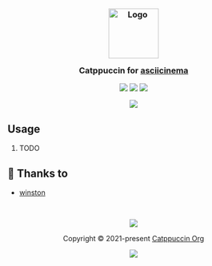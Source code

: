 <h3 align="center">
	<img src="https://raw.githubusercontent.com/catppuccin/catppuccin/main/assets/logos/exports/1544x1544_circle.png" width="100" alt="Logo"/><br/>
	<img src="https://raw.githubusercontent.com/catppuccin/catppuccin/main/assets/misc/transparent.png" height="30" width="0px"/>
	Catppuccin for <a href="https://github.com/asciinema/asciinema">asciicinema</a>
	<img src="https://raw.githubusercontent.com/catppuccin/catppuccin/main/assets/misc/transparent.png" height="30" width="0px"/>
</h3>

<p align="center">
	<a href="https://github.com/catppuccin/asciicinema/stargazers"><img src="https://img.shields.io/github/stars/catppuccin/asciicinema?colorA=363a4f&colorB=b7bdf8&style=for-the-badge"></a>
	<a href="https://github.com/catppuccin/asciicinema/issues"><img src="https://img.shields.io/github/issues/catppuccin/asciicinema?colorA=363a4f&colorB=f5a97f&style=for-the-badge"></a>
	<a href="https://github.com/catppuccin/asciicinema/contributors"><img src="https://img.shields.io/github/contributors/catppuccin/asciicinema?colorA=363a4f&colorB=a6da95&style=for-the-badge"></a>
</p>

<p align="center">
	<img src="https://raw.githubusercontent.com/catppuccin/asciicinema/main/assets/misc/sample.png"/>
</p>

## Usage

1. TODO

## 💝 Thanks to

- [winston](https://github.com/nekowinston)

&nbsp;

<p align="center">
	<img src="https://raw.githubusercontent.com/catppuccin/catppuccin/main/assets/footers/gray0_ctp_on_line.svg?sanitize=true" />
</p>

<p align="center">
	Copyright &copy; 2021-present <a href="https://github.com/catppuccin" target="_blank">Catppuccin Org</a>
</p>

<p align="center">
	<a href="https://github.com/catppuccin/catppuccin/blob/main/LICENSE"><img src="https://img.shields.io/static/v1.svg?style=for-the-badge&label=License&message=MIT&logoColor=d9e0ee&colorA=363a4f&colorB=b7bdf8"/></a>
</p>
